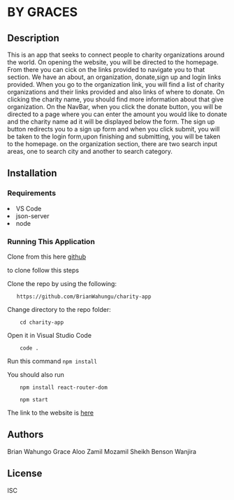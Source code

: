 # BY GRACES

## Description

This is an app that seeks to connect people to charity organizations around the world. On opening the website, you will be directed to
the homepage. From there you can cick on the links provided to navigate you to that section. We have an about, an organization, donate,sign up and login 
links provided. When you go to the organization link, you will find a list of charity organizations and their links provided and also links of where to donate. On clicking the charity name, you should find more information about that give organization. On the NavBar, when you click the donate button, you will be directed to a page where you can enter the amount you would like to donate and the charity name ad it will be displayed below the form.
The sign up button redirects you to a sign up form and when you click submit, you will be taken to the login form,upon finishing and submitting, you will
be taken to the homepage. on the organization section, there are two search input areas, one to search city and another to search category.

## Installation
### Requirements

<li>VS Code</li>
    <li>json-server</li>
    <li>node</li>


### Running This Application
Clone from this here [github](https://github.com/BrianWahungu/charity-app)

to clone follow this steps


Clone the repo by using the following:   

       https://github.com/BrianWahungu/charity-app

Change directory to the repo folder: 

        cd charity-app

Open it in Visual Studio Code

        code .



Run this command
   `npm install`

You should also run 

        npm install react-router-dom
        
        npm start
        
The link to the website is [here](https://by-graces.vercel.app/)

## Authors 

Brian Wahungo
Grace Aloo
Zamil Mozamil Sheikh
Benson Wanjira

## License
ISC
